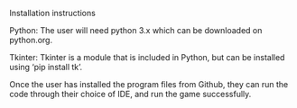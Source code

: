 Installation instructions

Python: The user will need python 3.x which can be downloaded on python.org.

Tkinter: Tkinter is a module that is included in Python, but can be installed using ‘pip install tk’. 

Once the user has installed the program files from Github, they can run the code through their choice of IDE, and run the game successfully. 
